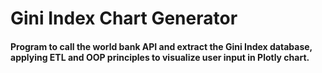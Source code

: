 # Gini Index Chart Generator

#### Program to call the world bank API and extract the Gini Index database, applying ETL and OOP principles to visualize user input in Plotly chart. 
